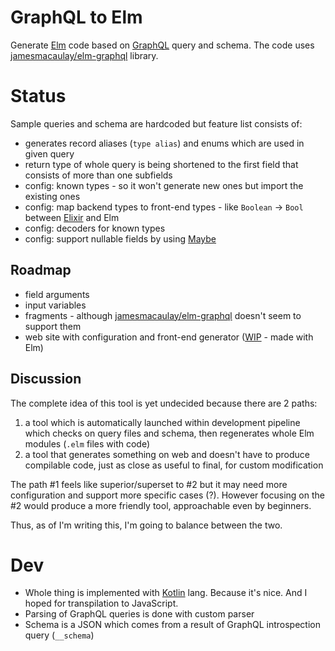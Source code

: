 # GraphQL to Elm
Generate [Elm](http://elm-lang.org) code based on [GraphQL](http://graphql.org/) query and schema. The code uses [jamesmacaulay/elm-graphql](https://github.com/jamesmacaulay/elm-graphql) library.

# Status

Sample queries and schema are hardcoded but feature list consists of:

- generates record aliases (`type alias`) and enums which are used in given query  
- return type of whole query is being shortened to the first field that consists of more than one subfields
- config: known types - so it won't generate new ones but import the existing ones
- config: map backend types to front-end types - like `Boolean` -> `Bool` between [Elixir](https://elixir-lang.org/) and Elm
- config: decoders for known types
- config: support nullable fields by using [Maybe](http://package.elm-lang.org/packages/elm-lang/core/latest/Maybe)


## Roadmap

- field arguments
- input variables
- fragments - although [jamesmacaulay/elm-graphql](https://github.com/jamesmacaulay/elm-graphql) doesn't seem to support them
- web site with configuration and front-end generator ([WIP](https://github.com/Namek/graphql2elm/tree/master/graphql2elm-web) - made with Elm)


## Discussion

The complete idea of this tool is yet undecided because there are 2 paths:
1. a tool which is automatically launched within development pipeline which checks on query files and schema, then regenerates whole Elm modules (`.elm` files with code)
2. a tool that generates something on web and doesn't have to produce compilable code, just as close as useful to final, for custom modification

The path #1 feels like superior/superset to #2 but it may need more configuration and support more specific cases (?).
However focusing on the #2 would produce a more friendly tool, approachable even by beginners.

Thus, as of I'm writing this, I'm going to balance between the two. 

# Dev

- Whole thing is implemented with [Kotlin](https://kotlinlang.org/) lang. Because it's nice. And I hoped for transpilation to JavaScript.
- Parsing of GraphQL queries is done with custom parser
- Schema is a JSON which comes from a result of GraphQL introspection query (`__schema`)

